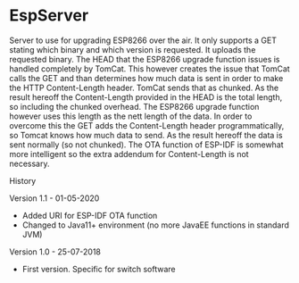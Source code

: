 # EspServer

Server to use for upgrading ESP8266 over the air. It only supports a GET stating which binary and which version is requested. It uploads the requested binary.
The HEAD that the ESP8266 upgrade function issues is handled completely by TomCat. This however creates the issue that TomCat calls the GET and than determines how much data is sent in order to make the HTTP Content-Length header. TomCat sends that as chunked. As the result hereoff the Content-Length provided in the HEAD is the total length, so including the chunked overhead. The ESP8266 upgrade function however uses this length as the nett length of the data. In order to overcome this the GET adds the Content-Length header programmatically, so Tomcat knows how much data to send. As the result hereoff the data is sent normally (so not chunked).
The OTA function of ESP-IDF is somewhat more intelligent so the extra addendum for Content-Length is not necessary.

History

Version 1.1 - 01-05-2020
-  Added URI for ESP-IDF OTA function
-  Changed to Java11+ environment (no more JavaEE functions in standard JVM)

Version 1.0 - 25-07-2018
-  First version. Specific for switch software
